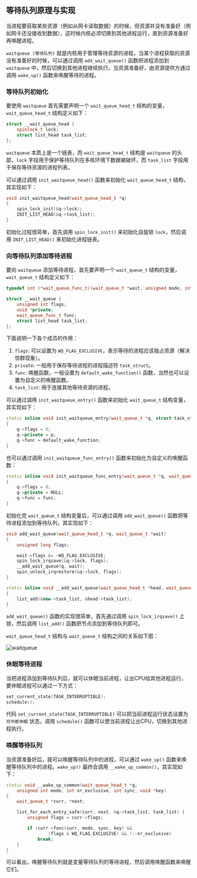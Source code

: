 ## 等待队列原理与实现

当进程要获取某些资源（例如从网卡读取数据）的时候，但资源并没有准备好（例如网卡还没接收到数据），这时候内核必须切换到其他进程运行，直到资源准备好再唤醒进程。

`waitqueue (等待队列)` 就是内核用于管理等待资源的进程，当某个进程获取的资源没有准备好的时候，可以通过调用 `add_wait_queue()` 函数把进程添加到 `waitqueue` 中，然后切换到其他进程继续执行。当资源准备好，由资源提供方通过调用 `wake_up()` 函数来唤醒等待的进程。

### 等待队列初始化

要使用 `waitqueue` 首先需要声明一个 `wait_queue_head_t` 结构的变量，`wait_queue_head_t` 结构定义如下：
```cpp
struct __wait_queue_head {
    spinlock_t lock;
    struct list_head task_list;
};
```
`waitqueue` 本质上是一个链表，而 `wait_queue_head_t` 结构是 `waitqueue` 的头部，`lock` 字段用于保护等待队列在多核环境下数据被破坏，而 `task_list` 字段用于保存等待资源的进程列表。

可以通过调用 `init_waitqueue_head()` 函数来初始化 `wait_queue_head_t` 结构，其实现如下：
```cpp
void init_waitqueue_head(wait_queue_head_t *q)
{
    spin_lock_init(&q->lock);
    INIT_LIST_HEAD(&q->task_list);
}
```
初始化过程很简单，首先调用 `spin_lock_init()` 来初始化自旋锁 `lock`，然后调用 `INIT_LIST_HEAD()` 来初始化进程链表。

### 向等待队列添加等待进程

要向 `waitqueue` 添加等待进程，首先要声明一个 `wait_queue_t` 结构的变量，`wait_queue_t` 结构定义如下：
```cpp
typedef int (*wait_queue_func_t)(wait_queue_t *wait, unsigned mode, int sync, void *key);

struct __wait_queue {
    unsigned int flags;
    void *private;
    wait_queue_func_t func;
    struct list_head task_list;
};
```
下面说明一下各个成员的作用：
1. `flags`: 可以设置为 `WQ_FLAG_EXCLUSIVE`，表示等待的进程应该独占资源（解决惊群现象）。
2. `private`: 一般用于保存等待进程的进程描述符 `task_struct`。
3. `func`: 唤醒函数，一般设置为 `default_wake_function()` 函数，当然也可以设置为自定义的唤醒函数。
4. `task_list`: 用于连接其他等待资源的进程。

可以通过调用 `init_waitqueue_entry()` 函数来初始化 `wait_queue_t` 结构变量，其实现如下：
```cpp
static inline void init_waitqueue_entry(wait_queue_t *q, struct task_struct *p)
{
    q->flags = 0;
    q->private = p;
    q->func = default_wake_function;
}
```

也可以通过调用 `init_waitqueue_func_entry()` 函数来初始化为自定义的唤醒函数：
```cpp
static inline void init_waitqueue_func_entry(wait_queue_t *q, wait_queue_func_t func)
{
    q->flags = 0;
    q->private = NULL;
    q->func = func;
}
```

初始化完 `wait_queue_t` 结构变量后，可以通过调用 `add_wait_queue()` 函数把等待进程添加到等待队列，其实现如下：
```cpp
void add_wait_queue(wait_queue_head_t *q, wait_queue_t *wait)
{
    unsigned long flags;

    wait->flags &= ~WQ_FLAG_EXCLUSIVE;
    spin_lock_irqsave(&q->lock, flags);
    __add_wait_queue(q, wait);
    spin_unlock_irqrestore(&q->lock, flags);
}

static inline void __add_wait_queue(wait_queue_head_t *head, wait_queue_t *new)
{
    list_add(&new->task_list, &head->task_list);
}
```
`add_wait_queue()` 函数的实现很简单，首先通过调用 `spin_lock_irqsave()` 上锁，然后调用 `list_add()` 函数把节点添加到等待队列即可。

`wait_queue_head_t` 结构与 `wait_queue_t` 结构之间的关系如下图：

![waitqueue](https://raw.githubusercontent.com/liexusong/linux-kernel-analyze/master/images/waitqueue.jpg)

### 休眠等待进程

当把进程添加到等待队列后，就可以休眠当前进程，让出CPU给其他进程运行，要休眠进程可以通过一下方式：
```cpp
set_current_state(TASK_INTERRUPTIBLE);
schedule();
```
代码 `set_current_state(TASK_INTERRUPTIBLE)` 可以把当前进程运行状态设置为 `可中断休眠` 状态，调用 `schedule()` 函数可以使当前进程让出CPU，切换到其他进程执行。

### 唤醒等待队列

当资源准备好后，就可以唤醒等待队列中的进程，可以通过 `wake_up()` 函数来唤醒等待队列中的进程。`wake_up()` 最终会调用 `__wake_up_common()`，其实现如下：
```cpp
static void __wake_up_common(wait_queue_head_t *q, 
    unsigned int mode, int nr_exclusive, int sync, void *key)
{
    wait_queue_t *curr, *next;

    list_for_each_entry_safe(curr, next, &q->task_list, task_list) {
        unsigned flags = curr->flags;

        if (curr->func(curr, mode, sync, key) &&
                (flags & WQ_FLAG_EXCLUSIVE) && !--nr_exclusive)
            break;
    }
}
```
可以看出，唤醒等待队列就是变量等待队列的等待进程，然后调用唤醒函数来唤醒它们。
